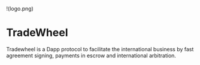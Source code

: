 !(logo.png)
# TradeWheel
Tradewheel is a Dapp protocol to facilitate the international business by fast agreement signing, payments in escrow and international arbitration.
